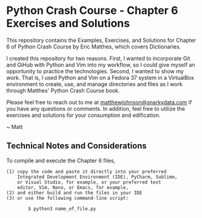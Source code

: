 # Python Crash Course - Chapter 6 Exercises and Solutions

This repository contains the Examples, Exercises, and Solutions
for Chapter 6 of Python Crash Course by Eric Matthes, which
covers Dictionaries. 

I created this repository for two reasons. First, I wanted to
incorporate Git and GiHub with Python and Vim into my workflow,
so I could give myself an opportunity to practice the technologies.
Second, I wanted to show my work. That is, I used Python and Vim
on a Fedora 37 system in a VirtualBox environment to create, use,
and manage directories and files as I work through Matthes'
Python Crash Course book.

Please feel free to reach out to me at matthewjohnson@snarkydata.com
if you have any questions or comments. In addition, feel free to 
utilize the exercises and solutions for your consumption and
edification.

~ Matt

Technical Notes and Considerations
---------------------------------------------------------------------

To compile and execute the Chapter 6 files,

    (1) copy the code and paste it directly into your preferred
        Integrated Development Environment (IDE), PyCharm, Sublime,
        or Visual Studio, for example, or your preferred text
        editor, Vim, Nano, or Emacs, for example,
    (2) and either build and run the files in your IDE
    (3) or use the following command-line script:

            $ python3 name_of_file.py


